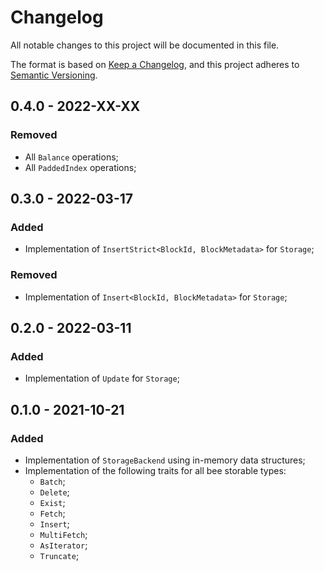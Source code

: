 # Changelog

All notable changes to this project will be documented in this file.

The format is based on [Keep a Changelog](https://keepachangelog.com/en/1.0.0/),
and this project adheres to [Semantic Versioning](https://semver.org/spec/v2.0.0.html).

<!-- ## Unreleased - YYYY-MM-DD

### Added

### Changed

### Deprecated

### Removed

### Fixed

### Security -->

## 0.4.0 - 2022-XX-XX

### Removed

- All `Balance` operations;
- All `PaddedIndex` operations;

## 0.3.0 - 2022-03-17

### Added

- Implementation of `InsertStrict<BlockId, BlockMetadata>` for `Storage`;

### Removed

- Implementation of `Insert<BlockId, BlockMetadata>` for `Storage`;

## 0.2.0 - 2022-03-11

### Added

- Implementation of `Update` for `Storage`;

## 0.1.0 - 2021-10-21

### Added

- Implementation of `StorageBackend` using in-memory data structures;
- Implementation of the following traits for all bee storable types:
  - `Batch`;
  - `Delete`;
  - `Exist`;
  - `Fetch`;
  - `Insert`;
  - `MultiFetch`;
  - `AsIterator`;
  - `Truncate`;
